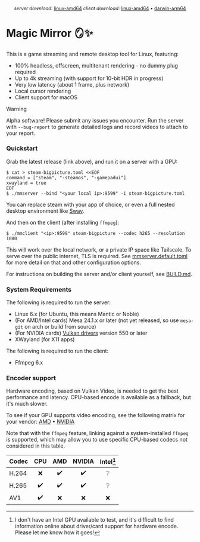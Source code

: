 
<p align="center" style="font-size:0.9em">
<i>server download:</i> <a href="https://github.com/colinmarc/magic-mirror/releases/download/mmserver-v0.2.0/mmserver-v0.2.0-linux-amd64.tar.gz">linux-amd64</a>
<i>client download:</i> <a href="https://github.com/colinmarc/magic-mirror/releases/download/mmclient-v0.1.2/mmclient-v0.1.2-linux-amd64.tar.gz">linux-amd64</a> • <a href="https://github.com/colinmarc/magic-mirror/releases/download/mmclient-v0.1.2/mmclient-v0.1.2-darwin-arm64.tar.gz">darwin-arm64</a>
</p>

# Magic Mirror 🪞✨

This is a game streaming and remote desktop tool for Linux, featuring:

 - 100% headless, offscreen, multitenant rendering - no dummy plug required
 - Up to 4k streaming (with support for 10-bit HDR in progress)
 - Very low latency (about 1 frame, plus network)
 - Local cursor rendering
 - Client support for macOS

> [!WARNING]  
> Alpha software! Please submit any issues you encounter. Run the server with `--bug-report` to generate detailed logs and record videos to attach to your report.

### Quickstart

Grab the latest release (link above), and run it on a server with a GPU:

```shell
$ cat > steam-bigpicture.toml <<EOF
command = ["steam", "-steamos", "-gamepadui"]
xwayland = true
EOF
$ ./mmserver --bind "<your local ip>:9599" -i steam-bigpicture.toml
```

You can replace steam with your app of choice, or even a full nested desktop environment like [Sway](https://swaywm.org/).

And then on the client (after installing `ffmpeg`):

```shell
$ ./mmclient "<ip>:9599" steam-bigpicture --codec h265 --resolution 1080
```

This will work over the local network, or a private IP space like Tailscale. To serve over the public internet, TLS is required. See [mmserver.default.toml](mmserver.default.toml) for more detail on that and other configuration options.

For instructions on building the server and/or client yourself, see [BUILD.md](BUILD.md).


### System Requirements

The following is required to run the server:

 - Linux 6.x (for Ubuntu, this means Mantic or Noble)
 - (For AMD/Intel cards) Mesa 24.1.x or later (not yet released, so use `mesa-git` on arch or build from source)
 - (For NVIDIA cards) [Vulkan drivers](https://developer.nvidia.com/vulkan-driver) version 550 or later
 - XWayland (for X11 apps)

The following is required to run the client:

 - Ffmpeg 6.x

### Encoder support

Hardware encoding, based on Vulkan Video, is needed to get the best performance and latency. CPU-based encode is available as a fallback, but it's much slower.

To see if your GPU supports video encoding, see the following matrix for your vendor: [AMD](https://en.wikipedia.org/wiki/Unified_Video_Decoder#Format_support) • [NVIDIA](https://developer.nvidia.com/video-encode-and-decode-gpu-support-matrix-new)

Note that with the `ffmpeg` feature, linking against a system-installed `ffmpeg` is supported, which may allow you to use specific CPU-based codecs not considered in this table.

| Codec | CPU | AMD | NVIDIA | Intel[^1] |
| ----- | :-: | :-: | :----: | :---: |
| H.264 |  ❌ |  ✔️  |   ✔️    |   ❔  |
| H.265 |  ✔️  |  ✔️  |   ✔️    |   ❔  |
|  AV1  |  ✔️  |  ❌ |   ❌   |   ❌  |

[^1]: I don't have an Intel GPU available to test, and it's difficult to find information online about driver/card support for hardware encode. Please let me know how it goes!
